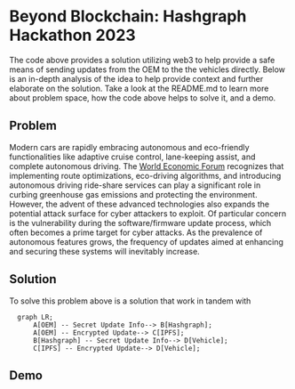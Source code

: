 # Beyond Blockchain: Hashgraph Hackathon 2023
The code above provides a solution utilizing web3 to help provide a safe means of sending updates from the OEM to the the vehicles directly. Below is an in-depth analysis of the idea to help provide context and further elaborate on the solution. Take a look at the README.md to learn more about problem space, how the code above helps to solve it, and a demo.

## Problem
Modern cars are rapidly embracing autonomous and eco-friendly functionalities like adaptive cruise control, lane-keeping assist, and complete autonomous driving. The <a href="https://www.weforum.org/agenda/2018/01/8-ways-ai-can-help-save-the-planet/">World Economic Forum</a> recognizes that implementing route optimizations, eco-driving algorithms, and introducing autonomous driving ride-share services can play a significant role in curbing greenhouse gas emissions and protecting the environment. However, the advent of these advanced technologies also expands the potential attack surface for cyber attackers to exploit. Of particular concern is the vulnerability during the software/firmware update process, which often becomes a prime target for cyber attacks. As the prevalence of autonomous features grows, the frequency of updates aimed at enhancing and securing these systems will inevitably increase.

## Solution
To solve this problem above is a solution that work in tandem with

```mermaid
  graph LR;
      A[OEM] -- Secret Update Info--> B[Hashgraph];
      A[OEM] -- Encrypted Update--> C[IPFS];
      B[Hashgraph] -- Secret Update Info--> D[Vehicle];
      C[IPFS] -- Encrypted Update--> D[Vehicle];
```

## Demo

